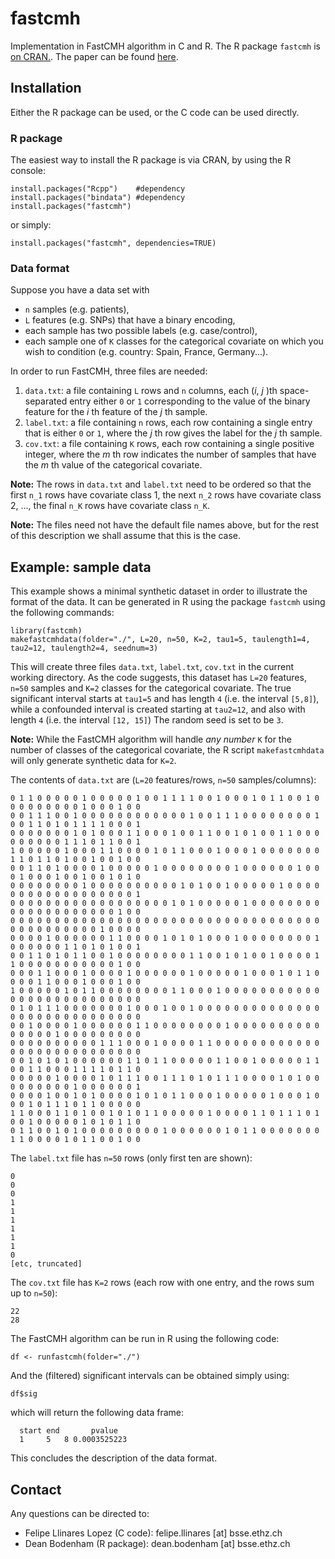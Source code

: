 # fastcmh

Implementation in FastCMH algorithm in C and R. The R package `fastcmh` is [on CRAN.](https://CRAN.R-project.org/package=fastcmh). The paper can be found [here](https://goo.gl/2QN2La).

## Installation

Either the R package can be used, or the C code can be used directly.

### R package

The easiest way to install the R package is via CRAN, by using the R console:

```
install.packages("Rcpp")    #dependency  
install.packages("bindata") #dependency  
install.packages("fastcmh")
```

or simply:

```
install.packages("fastcmh", dependencies=TRUE)
```

### Data format

Suppose you have a data set with 
* `n` samples (e.g. patients), 
* `L` features (e.g. SNPs) that have a binary encoding,
* each sample has two possible labels (e.g. case/control), 
* each sample one of `K` classes for the categorical covariate on which you wish to condition (e.g. country: Spain, France, Germany...). 

In order to run FastCMH, three files are needed:
1. `data.txt`: a file containing `L` rows and `n` columns, each (_i_, _j_ )th space-separated entry either `0` or `1` corresponding to the value of the binary feature for the _i_ th feature of the _j_ th sample.
2. `label.txt`: a file containing `n` rows, each row containing a single entry that is either `0` or `1`, where the _j_ th row gives the label for the _j_ th sample.
3. `cov.txt`: a file containing `K` rows, each row containing a single positive integer, where the _m_ th row indicates the number of samples that have the _m_ th value of the categorical covariate.

**Note:** The rows in `data.txt` and `label.txt` need to be ordered so that the first `n_1` rows have covariate class 1, the next `n_2` rows have covariate class 2, ..., the final `n_K` rows have covariate class `n_K`.

**Note:** The files need not have the default file names above, but for the rest of this description we shall assume that this is the case.


## Example: sample data

This example shows a minimal synthetic dataset in order to illustrate the format of the data. It can be generated in R using the package `fastcmh` using the following commands:

```
library(fastcmh)
makefastcmhdata(folder="./", L=20, n=50, K=2, tau1=5, taulength1=4, tau2=12, taulength2=4, seednum=3)
```

This will create three files `data.txt`, `label.txt`, `cov.txt` in the current working directory. As the code suggests, this dataset has `L=20` features, `n=50` samples and `K=2` classes for the categorical covariate. The true significant interval starts at `tau1=5` and has length `4` (i.e. the interval `[5,8]`), while a confounded interval is created starting at `tau2=12`, and also with length `4` (i.e. the interval `[12, 15]`) The random seed is set to be `3`.

**Note:** While the FastCMH algorithm will handle _any number_ `K` for the number of classes of the categorical covariate, the R script `makefastcmhdata` will only generate synthetic data for `K=2`.


The contents of `data.txt` are (`L=20` features/rows, `n=50` samples/columns):

```
0 1 1 0 0 0 0 0 1 0 0 0 0 0 1 0 0 1 1 1 1 0 0 1 0 0 0 1 0 1 1 0 0 1 0 0 0 0 0 0 0 0 0 1 0 0 0 1 0 0
0 0 1 1 1 0 0 1 0 0 0 0 0 0 0 0 0 0 0 0 1 0 0 1 1 1 0 0 0 0 0 0 0 0 1 0 0 1 1 0 1 0 1 1 1 1 0 0 0 1
0 0 0 0 0 0 0 1 0 1 0 0 0 1 1 0 0 0 1 0 0 1 1 0 0 1 0 1 0 0 1 1 0 0 0 0 0 0 0 0 0 1 1 1 0 1 1 0 0 1
1 0 0 0 0 0 1 0 0 0 1 1 0 0 0 0 1 0 1 1 0 0 0 1 0 0 0 1 0 0 0 0 0 0 0 1 1 0 1 1 0 1 0 0 1 0 0 1 0 0
0 0 1 1 0 1 0 0 0 0 1 0 0 0 0 0 1 0 0 0 0 0 0 0 0 1 0 0 0 0 0 0 1 0 0 0 1 0 0 0 1 0 0 1 0 0 1 0 1 0
0 0 0 0 0 0 0 0 1 0 0 0 0 0 0 0 0 0 0 1 0 1 0 0 1 0 0 0 0 0 1 0 0 0 0 0 0 0 0 0 0 0 0 0 0 0 0 0 0 1
0 0 0 0 0 0 0 0 0 0 0 0 0 0 0 0 0 0 1 0 1 0 0 0 0 0 1 0 0 0 0 0 0 0 0 0 0 0 0 0 0 0 0 0 0 0 0 1 0 0
0 0 0 0 0 0 0 0 0 0 0 0 0 0 0 0 0 0 0 0 0 0 0 0 0 0 0 0 0 0 0 0 0 0 0 0 0 0 0 0 0 0 0 0 0 1 0 0 0 0
0 0 0 0 1 0 0 0 0 0 0 1 1 0 0 0 0 1 0 1 0 1 0 0 0 1 0 0 0 0 0 0 0 0 1 0 0 0 0 0 0 1 1 0 1 0 1 0 0 1
0 0 1 1 0 1 0 1 1 0 0 1 0 0 0 0 0 0 0 0 1 1 0 0 1 0 1 0 0 1 0 0 0 0 1 1 0 0 0 0 0 0 0 0 0 0 0 1 0 0
0 0 0 1 1 0 0 0 1 0 0 0 0 1 0 0 0 0 0 0 1 0 0 0 0 0 1 0 0 0 1 0 1 1 0 0 0 0 1 1 0 0 0 1 0 0 0 1 0 0
1 0 0 0 0 0 1 0 1 1 0 0 0 0 0 0 0 0 1 1 0 0 0 1 0 0 0 0 0 0 0 0 0 0 0 0 0 0 0 0 0 0 0 0 0 0 0 0 0 0
0 1 0 1 1 1 0 0 0 0 0 0 0 1 0 0 0 1 0 0 1 0 0 0 0 0 0 0 0 0 0 0 0 0 0 0 0 0 0 0 0 0 0 0 0 0 0 0 0 0
0 0 1 0 0 0 0 1 0 0 0 0 0 0 1 1 0 0 0 0 0 0 0 0 1 0 0 0 0 0 0 0 0 0 0 0 0 0 0 0 1 0 0 0 0 0 0 0 0 0
0 0 0 0 0 0 0 0 0 0 1 1 1 0 0 0 1 0 0 0 0 1 1 0 0 0 0 0 0 0 0 0 0 0 0 0 0 0 0 0 0 0 0 0 0 0 0 0 0 0
0 0 1 0 1 0 1 0 0 0 0 0 0 1 1 0 1 1 0 0 0 0 0 1 1 0 0 1 0 0 0 0 0 1 1 0 0 1 1 0 0 0 1 1 1 1 0 1 1 0
0 0 0 0 0 1 0 0 0 0 1 0 1 1 1 0 0 1 1 1 0 1 0 1 1 1 0 0 0 0 1 0 1 0 0 0 0 0 0 0 0 0 1 0 0 0 0 0 0 1
0 0 0 0 1 0 0 1 0 1 0 0 0 0 1 0 1 0 1 1 0 0 0 1 0 0 0 0 0 1 0 0 0 1 0 0 0 1 0 1 1 1 0 1 1 0 0 0 0 0
1 1 0 0 0 1 1 0 1 0 0 1 0 1 0 1 1 0 0 0 0 0 1 0 0 0 0 1 1 0 1 1 1 0 1 0 0 1 0 0 0 0 0 1 0 1 0 1 1 0
0 1 1 0 0 1 0 1 0 0 0 0 0 0 0 0 0 1 0 0 0 0 0 0 1 0 1 1 0 0 0 0 0 0 0 1 1 0 0 0 0 1 0 1 1 0 0 1 0 0
```

The `label.txt` file has `n=50` rows (only first ten are shown):

```
0
0
0
1
1
1
1
1
1
0
[etc, truncated]
```

The `cov.txt` file has `K=2` rows (each row with one entry, and the rows sum up to `n=50`):

```
22
28
```

The FastCMH algorithm can be run in R using the following code:

```
df <- runfastcmh(folder="./")
```

And the (filtered) significant intervals can be obtained simply using:

```
df$sig
```

which will return the following data frame:

```
  start end       pvalue
  1     5   8 0.0003525223
```

This concludes the description of the data format.



## Contact

Any questions can be directed to:  
* Felipe Llinares Lopez (C code): felipe.llinares [at] bsse.ethz.ch  
* Dean Bodenham (R package): dean.bodenham [at] bsse.ethz.ch 
